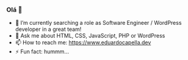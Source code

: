### Olá 👋

- 🔭 I’m currently searching a role as Software Engineer / WordPress developer in a great team!
- 💬 Ask me about HTML, CSS, JavaScript, PHP or WordPress
- 📫 How to reach me: https://www.eduardocapella.dev
- ⚡ Fun fact: hummm...
